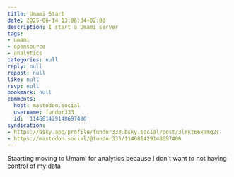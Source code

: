```yaml
---
title: Umami Start
date: 2025-06-14 13:06:34+02:00
description: I start a Umami server
tags:
- umami
- opensource
- analytics
categories: null
reply: null
repost: null
like: null
rsvp: null
bookmark: null
comments:
  host: mastodon.social
  username: fundor333
  id: '114681429148697486'
syndication:
- https://bsky.app/profile/fundor333.bsky.social/post/3lrkt66xamq2s
- https://mastodon.social/@fundor333/114681429148697486
---
```


Staarting moving to Umami for analytics because I don't want to not having control of my data
